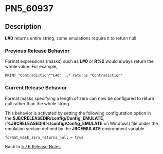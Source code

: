 # PN5_60937

<PageHeader />

## Description

**L#0** returns entire string, some emulations require it to return null

### Previous Release Behavior

Format expressions (masks) such as **L#0** or **R%0** would always return the whole value. For example,

```
PRINT "Contradiction""L#0"  ;* returns "Contradiction"
```

### Current Release Behavior

Format masks specifying a length of zero can now be configured to return null rather than the whole string.

This behavior is activated by setting the following configuration option in the **$JBCRELEASEDIR/config/Config\_EMULATE**, (**%JBCRELEASEDIR%\config\Config\_EMULATE** on Windows) file under the emulation section defined by the **JBCEMULATE** environment variable

```
format_mask_zero_returns_null = true
```

Back to [5.7.6 Release Notes](../jbase-5.7.6-release-notes/README.md)

<PageFooter />
